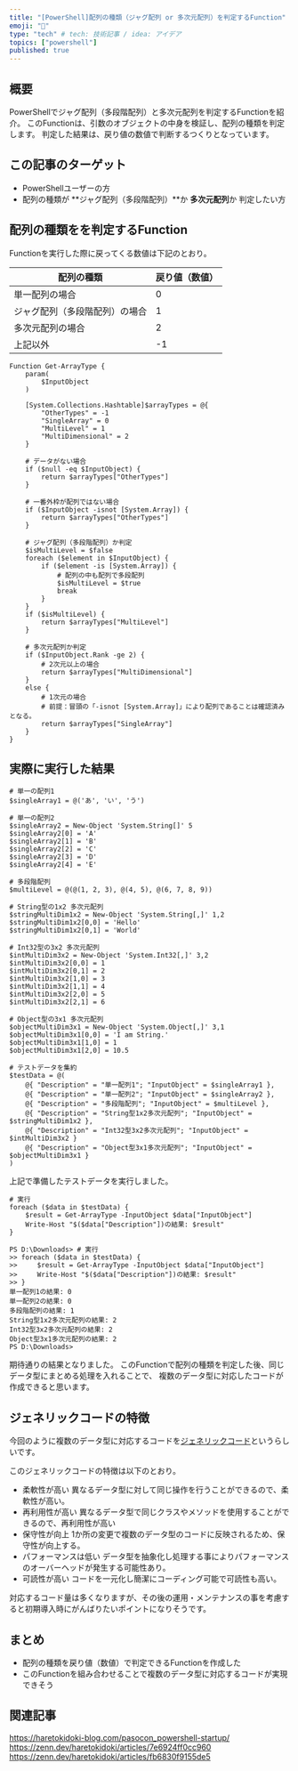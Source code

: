 ```yaml
---
title: "[PowerShell]配列の種類（ジャグ配列 or 多次元配列）を判定するFunction"
emoji: "🐣"
type: "tech" # tech: 技術記事 / idea: アイデア
topics: ["powershell"]
published: true
---
```

## 概要

PowerShellでジャグ配列（多段階配列）と多次元配列を判定するFunctionを紹介。
このFunctionは、引数のオブジェクトの中身を検証し、配列の種類を判定します。
判定した結果は、戻り値の数値で判断するつくりとなっています。

## この記事のターゲット

- PowerShellユーザーの方
- 配列の種類が **ジャグ配列（多段階配列）**か **多次元配列**か 判定したい方

## 配列の種類をを判定するFunction

Functionを実行した際に戻ってくる数値は下記のとおり。

| 配列の種類 | 戻り値（数値） |
| ---- | ---- |
| 単一配列の場合 | 0 |
| ジャグ配列（多段階配列）の場合 | 1 |
| 多次元配列の場合 | 2 |
| 上記以外 | -1 |

```powershell:引数の配列を判定するFunction
Function Get-ArrayType {
    param(
        $InputObject
    )
    
    [System.Collections.Hashtable]$arrayTypes = @{
        "OtherTypes" = -1
        "SingleArray" = 0
        "MultiLevel" = 1
        "MultiDimensional" = 2
    }

    # データがない場合
    if ($null -eq $InputObject) {
        return $arrayTypes["OtherTypes"]
    }

    # 一番外枠が配列ではない場合
    if ($InputObject -isnot [System.Array]) {
        return $arrayTypes["OtherTypes"]
    }

    # ジャグ配列（多段階配列）か判定
    $isMultiLevel = $false
    foreach ($element in $InputObject) {
        if ($element -is [System.Array]) {
            # 配列の中も配列で多段配列
            $isMultiLevel = $true
            break
        }
    }
    if ($isMultiLevel) {
        return $arrayTypes["MultiLevel"]
    }    
    
    # 多次元配列か判定
    if ($InputObject.Rank -ge 2) {
        # 2次元以上の場合
        return $arrayTypes["MultiDimensional"]
    }
    else {
        # 1次元の場合
        # 前提：冒頭の「-isnot [System.Array]」により配列であることは確認済みとなる。
        return $arrayTypes["SingleArray"]
    }
}
```

## 実際に実行した結果

```powershell:テストデータの準備
# 単一の配列1
$singleArray1 = @('あ', 'い', 'う')

# 単一の配列2
$singleArray2 = New-Object 'System.String[]' 5
$singleArray2[0] = 'A'
$singleArray2[1] = 'B'
$singleArray2[2] = 'C'
$singleArray2[3] = 'D'
$singleArray2[4] = 'E'

# 多段階配列
$multiLevel = @(@(1, 2, 3), @(4, 5), @(6, 7, 8, 9))

# String型の1x2 多次元配列
$stringMultiDim1x2 = New-Object 'System.String[,]' 1,2
$stringMultiDim1x2[0,0] = 'Hello'
$stringMultiDim1x2[0,1] = 'World'

# Int32型の3x2 多次元配列
$intMultiDim3x2 = New-Object 'System.Int32[,]' 3,2
$intMultiDim3x2[0,0] = 1
$intMultiDim3x2[0,1] = 2
$intMultiDim3x2[1,0] = 3
$intMultiDim3x2[1,1] = 4
$intMultiDim3x2[2,0] = 5
$intMultiDim3x2[2,1] = 6

# Object型の3x1 多次元配列
$objectMultiDim3x1 = New-Object 'System.Object[,]' 3,1
$objectMultiDim3x1[0,0] = 'I am String.'
$objectMultiDim3x1[1,0] = 1
$objectMultiDim3x1[2,0] = 10.5

# テストデータを集約
$testData = @(
    @{ "Description" = "単一配列1"; "InputObject" = $singleArray1 },
    @{ "Description" = "単一配列2"; "InputObject" = $singleArray2 },
    @{ "Description" = "多段階配列"; "InputObject" = $multiLevel },
    @{ "Description" = "String型1x2多次元配列"; "InputObject" = $stringMultiDim1x2 },
    @{ "Description" = "Int32型3x2多次元配列"; "InputObject" = $intMultiDim3x2 }
    @{ "Description" = "Object型3x1多次元配列"; "InputObject" = $objectMultiDim3x1 }
)
```

上記で準備したテストデータを実行しました。

```powershell:コピー用
# 実行
foreach ($data in $testData) {
    $result = Get-ArrayType -InputObject $data["InputObject"]
    Write-Host "$($data["Description"])の結果: $result"
}
```

```powershell:実際に実行した結果
PS D:\Downloads> # 実行
>> foreach ($data in $testData) {
>>     $result = Get-ArrayType -InputObject $data["InputObject"]
>>     Write-Host "$($data["Description"])の結果: $result"
>> }
単一配列1の結果: 0
単一配列2の結果: 0
多段階配列の結果: 1
String型1x2多次元配列の結果: 2
Int32型3x2多次元配列の結果: 2
Object型3x1多次元配列の結果: 2
PS D:\Downloads>
```

期待通りの結果となりました。
このFunctionで配列の種類を判定した後、同じデータ型にまとめる処理を入れることで、
複数のデータ型に対応したコードが作成できると思います。

## ジェネリックコードの特徴

今回のように複数のデータ型に対応するコードを[ジェネリックコード](https://ja.wikipedia.org/wiki/ジェネリックプログラミング)というらしいです。

このジェネリックコードの特徴は以下のとおり。

- 柔軟性が高い
    異なるデータ型に対して同じ操作を行うことができるので、柔軟性が高い。
- 再利用性が高い
    異なるデータ型で同じクラスやメソッドを使用することができるので、再利用性が高い
- 保守性が向上
    1か所の変更で複数のデータ型のコードに反映されるため、保守性が向上する。
- パフォーマンスは低い
    データ型を抽象化し処理する事によりパフォーマンスのオーバーヘッドが発生する可能性あり。
- 可読性が高い
    コードを一元化し簡潔にコーディング可能で可読性も高い。

対応するコード量は多くなりますが、その後の運用・メンテナンスの事を考慮すると初期導入時にがんばりたいポイントになりそうです。

## まとめ

- 配列の種類を戻り値（数値）で判定できるFunctionを作成した
- このFunctionを組み合わせることで複数のデータ型に対応するコードが実現できそう

## 関連記事

https://haretokidoki-blog.com/pasocon_powershell-startup/
https://zenn.dev/haretokidoki/articles/7e6924ff0cc960
https://zenn.dev/haretokidoki/articles/fb6830f9155de5
